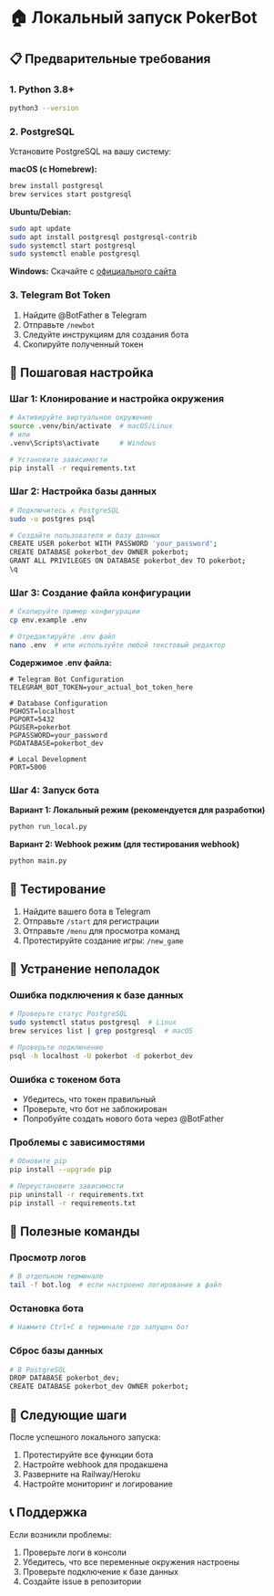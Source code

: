 # 🏠 Локальный запуск PokerBot

## 📋 Предварительные требования

### 1. Python 3.8+
```bash
python3 --version
```

### 2. PostgreSQL
Установите PostgreSQL на вашу систему:

**macOS (с Homebrew):**
```bash
brew install postgresql
brew services start postgresql
```

**Ubuntu/Debian:**
```bash
sudo apt update
sudo apt install postgresql postgresql-contrib
sudo systemctl start postgresql
sudo systemctl enable postgresql
```

**Windows:**
Скачайте с [официального сайта](https://www.postgresql.org/download/windows/)

### 3. Telegram Bot Token
1. Найдите @BotFather в Telegram
2. Отправьте `/newbot`
3. Следуйте инструкциям для создания бота
4. Скопируйте полученный токен

## 🚀 Пошаговая настройка

### Шаг 1: Клонирование и настройка окружения
```bash
# Активируйте виртуальное окружение
source .venv/bin/activate  # macOS/Linux
# или
.venv\Scripts\activate     # Windows

# Установите зависимости
pip install -r requirements.txt
```

### Шаг 2: Настройка базы данных
```bash
# Подключитесь к PostgreSQL
sudo -u postgres psql

# Создайте пользователя и базу данных
CREATE USER pokerbot WITH PASSWORD 'your_password';
CREATE DATABASE pokerbot_dev OWNER pokerbot;
GRANT ALL PRIVILEGES ON DATABASE pokerbot_dev TO pokerbot;
\q
```

### Шаг 3: Создание файла конфигурации
```bash
# Скопируйте пример конфигурации
cp env.example .env

# Отредактируйте .env файл
nano .env  # или используйте любой текстовый редактор
```

**Содержимое .env файла:**
```env
# Telegram Bot Configuration
TELEGRAM_BOT_TOKEN=your_actual_bot_token_here

# Database Configuration
PGHOST=localhost
PGPORT=5432
PGUSER=pokerbot
PGPASSWORD=your_password
PGDATABASE=pokerbot_dev

# Local Development
PORT=5000
```

### Шаг 4: Запуск бота

**Вариант 1: Локальный режим (рекомендуется для разработки)**
```bash
python run_local.py
```

**Вариант 2: Webhook режим (для тестирования webhook)**
```bash
python main.py
```

## 🧪 Тестирование

1. Найдите вашего бота в Telegram
2. Отправьте `/start` для регистрации
3. Отправьте `/menu` для просмотра команд
4. Протестируйте создание игры: `/new_game`

## 🔧 Устранение неполадок

### Ошибка подключения к базе данных
```bash
# Проверьте статус PostgreSQL
sudo systemctl status postgresql  # Linux
brew services list | grep postgresql  # macOS

# Проверьте подключение
psql -h localhost -U pokerbot -d pokerbot_dev
```

### Ошибка с токеном бота
- Убедитесь, что токен правильный
- Проверьте, что бот не заблокирован
- Попробуйте создать нового бота через @BotFather

### Проблемы с зависимостями
```bash
# Обновите pip
pip install --upgrade pip

# Переустановите зависимости
pip uninstall -r requirements.txt
pip install -r requirements.txt
```

## 📝 Полезные команды

### Просмотр логов
```bash
# В отдельном терминале
tail -f bot.log  # если настроено логирование в файл
```

### Остановка бота
```bash
# Нажмите Ctrl+C в терминале где запущен бот
```

### Сброс базы данных
```bash
# В PostgreSQL
DROP DATABASE pokerbot_dev;
CREATE DATABASE pokerbot_dev OWNER pokerbot;
```

## 🎯 Следующие шаги

После успешного локального запуска:
1. Протестируйте все функции бота
2. Настройте webhook для продакшена
3. Разверните на Railway/Heroku
4. Настройте мониторинг и логирование

## 📞 Поддержка

Если возникли проблемы:
1. Проверьте логи в консоли
2. Убедитесь, что все переменные окружения настроены
3. Проверьте подключение к базе данных
4. Создайте issue в репозитории 